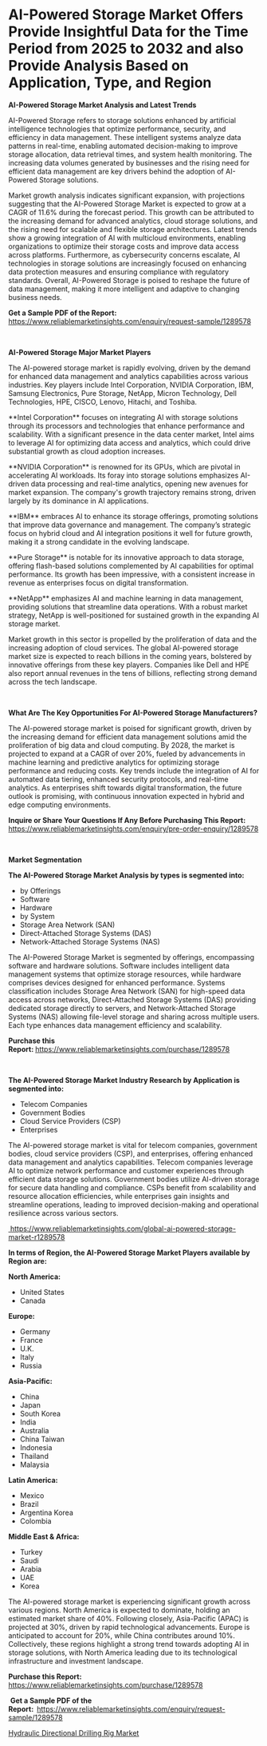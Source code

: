 <p><h1>AI-Powered Storage Market Offers Provide Insightful Data for the Time Period from 2025 to 2032 and also Provide Analysis Based on Application, Type, and Region</h1></p><p><strong>AI-Powered Storage Market Analysis and Latest Trends</strong></p>
<p><p>AI-Powered Storage refers to storage solutions enhanced by artificial intelligence technologies that optimize performance, security, and efficiency in data management. These intelligent systems analyze data patterns in real-time, enabling automated decision-making to improve storage allocation, data retrieval times, and system health monitoring. The increasing data volumes generated by businesses and the rising need for efficient data management are key drivers behind the adoption of AI-Powered Storage solutions.</p><p>Market growth analysis indicates significant expansion, with projections suggesting that the AI-Powered Storage Market is expected to grow at a CAGR of 11.6% during the forecast period. This growth can be attributed to the increasing demand for advanced analytics, cloud storage solutions, and the rising need for scalable and flexible storage architectures. Latest trends show a growing integration of AI with multicloud environments, enabling organizations to optimize their storage costs and improve data access across platforms. Furthermore, as cybersecurity concerns escalate, AI technologies in storage solutions are increasingly focused on enhancing data protection measures and ensuring compliance with regulatory standards. Overall, AI-Powered Storage is poised to reshape the future of data management, making it more intelligent and adaptive to changing business needs.</p></p>
<p><strong>Get a Sample PDF of the Report:&nbsp;</strong> <a href="https://www.reliablemarketinsights.com/enquiry/request-sample/1289578?utm_campaign=2013&utm_medium=2&utm_source=Github&utm_content=ia&utm_term=16012025&utm_id=ai-powered-storage">https://www.reliablemarketinsights.com/enquiry/request-sample/1289578</a></p>
<p>&nbsp;</p>
<p><strong>AI-Powered Storage Major Market Players</strong></p>
<p><p>The AI-powered storage market is rapidly evolving, driven by the demand for enhanced data management and analytics capabilities across various industries. Key players include Intel Corporation, NVIDIA Corporation, IBM, Samsung Electronics, Pure Storage, NetApp, Micron Technology, Dell Technologies, HPE, CISCO, Lenovo, Hitachi, and Toshiba.</p><p>**Intel Corporation** focuses on integrating AI with storage solutions through its processors and technologies that enhance performance and scalability. With a significant presence in the data center market, Intel aims to leverage AI for optimizing data access and analytics, which could drive substantial growth as cloud adoption increases.</p><p>**NVIDIA Corporation** is renowned for its GPUs, which are pivotal in accelerating AI workloads. Its foray into storage solutions emphasizes AI-driven data processing and real-time analytics, opening new avenues for market expansion. The company's growth trajectory remains strong, driven largely by its dominance in AI applications.</p><p>**IBM** embraces AI to enhance its storage offerings, promoting solutions that improve data governance and management. The company’s strategic focus on hybrid cloud and AI integration positions it well for future growth, making it a strong candidate in the evolving landscape.</p><p>**Pure Storage** is notable for its innovative approach to data storage, offering flash-based solutions complemented by AI capabilities for optimal performance. Its growth has been impressive, with a consistent increase in revenue as enterprises focus on digital transformation.</p><p>**NetApp** emphasizes AI and machine learning in data management, providing solutions that streamline data operations. With a robust market strategy, NetApp is well-positioned for sustained growth in the expanding AI storage market.</p><p>Market growth in this sector is propelled by the proliferation of data and the increasing adoption of cloud services. The global AI-powered storage market size is expected to reach billions in the coming years, bolstered by innovative offerings from these key players. Companies like Dell and HPE also report annual revenues in the tens of billions, reflecting strong demand across the tech landscape.</p></p>
<p>&nbsp;</p>
<p><strong>What Are The Key Opportunities For AI-Powered Storage Manufacturers?</strong></p>
<p><p>The AI-powered storage market is poised for significant growth, driven by the increasing demand for efficient data management solutions amid the proliferation of big data and cloud computing. By 2028, the market is projected to expand at a CAGR of over 20%, fueled by advancements in machine learning and predictive analytics for optimizing storage performance and reducing costs. Key trends include the integration of AI for automated data tiering, enhanced security protocols, and real-time analytics. As enterprises shift towards digital transformation, the future outlook is promising, with continuous innovation expected in hybrid and edge computing environments.</p></p>
<p><strong>Inquire or Share Your Questions If Any Before Purchasing This Report:</strong> <a href="https://www.reliablemarketinsights.com/enquiry/pre-order-enquiry/1289578?utm_campaign=2013&utm_medium=2&utm_source=Github&utm_content=ia&utm_term=16012025&utm_id=ai-powered-storage">https://www.reliablemarketinsights.com/enquiry/pre-order-enquiry/1289578</a></p>
<p>&nbsp;</p>
<p><strong>Market Segmentation</strong></p>
<p><strong>The AI-Powered Storage Market Analysis by types is segmented into:</strong></p>
<p><ul><li>by Offerings</li><li>Software</li><li>Hardware</li><li>by System</li><li>Storage Area Network (SAN)</li><li>Direct-Attached Storage Systems (DAS)</li><li>Network-Attached Storage Systems (NAS)</li></ul></p>
<p><p>The AI-Powered Storage Market is segmented by offerings, encompassing software and hardware solutions. Software includes intelligent data management systems that optimize storage resources, while hardware comprises devices designed for enhanced performance. Systems classification includes Storage Area Network (SAN) for high-speed data access across networks, Direct-Attached Storage Systems (DAS) providing dedicated storage directly to servers, and Network-Attached Storage Systems (NAS) allowing file-level storage and sharing across multiple users. Each type enhances data management efficiency and scalability.</p></p>
<p><strong>Purchase this Report:&nbsp;</strong><a href="https://www.reliablemarketinsights.com/purchase/1289578?utm_campaign=2013&utm_medium=2&utm_source=Github&utm_content=ia&utm_term=16012025&utm_id=ai-powered-storage">https://www.reliablemarketinsights.com/purchase/1289578</a></p>
<p>&nbsp;</p>
<p><strong>The AI-Powered Storage Market Industry Research by Application is segmented into:</strong></p>
<p><ul><li>Telecom Companies</li><li>Government Bodies</li><li>Cloud Service Providers (CSP)</li><li>Enterprises</li></ul></p>
<p><p>The AI-powered storage market is vital for telecom companies, government bodies, cloud service providers (CSP), and enterprises, offering enhanced data management and analytics capabilities. Telecom companies leverage AI to optimize network performance and customer experiences through efficient data storage solutions. Government bodies utilize AI-driven storage for secure data handling and compliance. CSPs benefit from scalability and resource allocation efficiencies, while enterprises gain insights and streamline operations, leading to improved decision-making and operational resilience across various sectors.</p></p>
<p><a href="https://www.reliablemarketinsights.com/global-ai-powered-storage-market-r1289578?utm_campaign=2013&utm_medium=2&utm_source=Github&utm_content=ia&utm_term=16012025&utm_id=ai-powered-storage">&nbsp;https://www.reliablemarketinsights.com/global-ai-powered-storage-market-r1289578</a></p>
<p><strong>In terms of Region, the AI-Powered Storage Market Players available by Region are:</strong></p>
<p>
    <p> <strong> North America: </strong>
        <ul>
            <li>United States</li>
            <li>Canada</li>
        </ul>
        </p> 
    <p> <strong> Europe: </strong>
        <ul>
            <li>Germany</li>
            <li>France</li>
            <li>U.K.</li>
            <li>Italy</li>
            <li>Russia</li>
        </ul>
        </p> 
    <p> <strong> Asia-Pacific: </strong>
        <ul>
            <li>China</li>
            <li>Japan</li>
            <li>South Korea</li>
            <li>India</li>
            <li>Australia</li>
            <li>China Taiwan</li>
            <li>Indonesia</li>
            <li>Thailand</li>
            <li>Malaysia</li>
        </ul>
        </p> 
    <p> <strong> Latin America: </strong>
        <ul>
            <li>Mexico</li>
            <li>Brazil</li>
            <li>Argentina Korea</li>
            <li>Colombia</li>
        </ul>
        </p> 
    <p> <strong> Middle East & Africa: </strong>
        <ul>
            <li>Turkey</li>
            <li>Saudi</li>
            <li>Arabia</li>
            <li>UAE</li>
            <li>Korea</li>
        </ul>
    </p>
    </p>
<p><p>The AI-powered storage market is experiencing significant growth across various regions. North America is expected to dominate, holding an estimated market share of 40%. Following closely, Asia-Pacific (APAC) is projected at 30%, driven by rapid technological advancements. Europe is anticipated to account for 20%, while China contributes around 10%. Collectively, these regions highlight a strong trend towards adopting AI in storage solutions, with North America leading due to its technological infrastructure and investment landscape.</p></p>
<p><strong>Purchase this Report: </strong><a href="https://www.reliablemarketinsights.com/purchase/1289578?utm_campaign=2013&utm_medium=2&utm_source=Github&utm_content=ia&utm_term=16012025&utm_id=ai-powered-storage">https://www.reliablemarketinsights.com/purchase/1289578</a></p>
<p>&nbsp;<strong>Get a Sample PDF of the Report:&nbsp;&nbsp;</strong><a href="https://www.reliablemarketinsights.com/enquiry/request-sample/1289578?utm_campaign=2013&utm_medium=2&utm_source=Github&utm_content=ia&utm_term=16012025&utm_id=ai-powered-storage">https://www.reliablemarketinsights.com/enquiry/request-sample/1289578</a></p>
<p><strong></strong></p>
<p><p><a href="https://github.com/MarciaRunte/Market-Research-Report-List-1/blob/main/hydraulic-directional-drilling-rig-market.md?utm_campaign=2013&utm_medium=2&utm_source=Github&utm_content=ia&utm_term=16012025&utm_id=ai-powered-storage">Hydraulic Directional Drilling Rig Market</a></p></p>